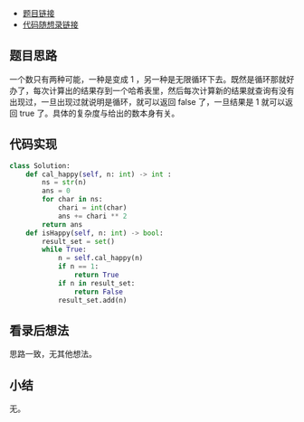- [题目链接](https://leetcode.cn/problems/happy-number/)
- [代码随想录链接](https://programmercarl.com/0202.%E5%BF%AB%E4%B9%90%E6%95%B0.html)

## 题目思路

一个数只有两种可能，一种是变成 1 ，另一种是无限循环下去。既然是循环那就好办了，每次计算出的结果存到一个哈希表里，然后每次计算新的结果就查询有没有出现过，一旦出现过就说明是循环，就可以返回 false 了，一旦结果是 1 就可以返回 true 了。具体的复杂度与给出的数本身有关。

## 代码实现

```python
class Solution:
    def cal_happy(self, n: int) -> int :
        ns = str(n)
        ans = 0
        for char in ns:
            chari = int(char)
            ans += chari ** 2
        return ans
    def isHappy(self, n: int) -> bool:
        result_set = set()
        while True:
            n = self.cal_happy(n)
            if n == 1:
                return True
            if n in result_set:
                return False
            result_set.add(n)
```

## 看录后想法

思路一致，无其他想法。

## 小结

无。
